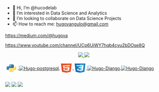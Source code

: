 - 👋 Hi, I’m @hucodelab
- 👀 I’m interested in Data Science and Analytics
- 💞️ I’m looking to collaborate on Data Science Projects
- 📫 How to reach me: hugovangulo@gmail.com

https://medium.com/@hugova

https://www.youtube.com/channel/UCp6UiWY7hqb4cyu2bDOse8Q
  
<div align="center">
  <a href="https://hucodelab.github.io/">
  <img height="180em" src="https://github-readme-stats.vercel.app/api?username=hucodelab&show_icons=true&theme=dark&include_all_commits=true&count_private=true"/>
  <img height="180em" src="https://github-readme-stats.vercel.app/api/top-langs/?username=hucodelab&layout=compact&langs_count=7&theme=dark"/>
</div>
  
<div style="display: inline_block"><br>
  <img align="center" alt="Rafa-Python" height="30" width="40" src="https://raw.githubusercontent.com/devicons/devicon/master/icons/python/python-original.svg">
  <img align="center" alt="Hugo-postgresql" height="30" width="40" src="https://cdn.jsdelivr.net/gh/devicons/devicon/icons/postgresql/postgresql-original-wordmark.svg" />
  <img align="center" alt="Rafa-HTML" height="30" width="40" src="https://raw.githubusercontent.com/devicons/devicon/master/icons/html5/html5-original.svg">
  <img align="center" alt="Rafa-CSS" height="30" width="40" src="https://raw.githubusercontent.com/devicons/devicon/master/icons/css3/css3-original.svg">
  <img align="center" alt="Hugo-Django" height="30" width="40" src="https://cdn.jsdelivr.net/gh/devicons/devicon/icons/django/django-plain-wordmark.svg">
  <img align="center" alt="Hugo-Django" height="30" width="40" src="https://cdn.jsdelivr.net/gh/devicons/devicon/icons/heroku/heroku-original-wordmark.svg" />
</div>  
  
  ##

<div> 
  <a href="https://www.youtube.com/channel/UCp6UiWY7hqb4cyu2bDOse8Q" target="_blank"><img src="https://img.shields.io/badge/YouTube-FF0000?style=for-the-badge&logo=youtube&logoColor=white" target="_blank"></a>
  <a href = "mailto:hugovangulo@gmail.com"><img src="https://img.shields.io/badge/-Gmail-%23333?style=for-the-badge&logo=gmail&logoColor=white" target="_blank"></a>
  <a href="https://www.linkedin.com/in/hugo-r-vallejo-angulo/" target="_blank"><img src="https://img.shields.io/badge/-LinkedIn-%230077B5?style=for-the-badge&logo=linkedin&logoColor=white" target="_blank"></a>  
</div>  

